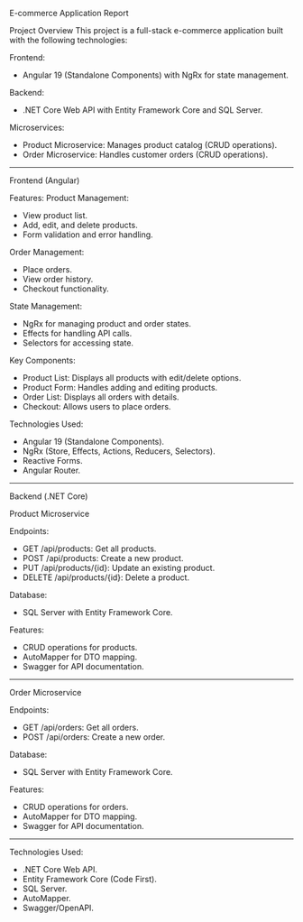 E-commerce Application Report

Project Overview
This project is a full-stack e-commerce application built with the following technologies:

Frontend:
- Angular 19 (Standalone Components) with NgRx for state management.

Backend:
- .NET Core Web API with Entity Framework Core and SQL Server.

Microservices:
- Product Microservice: Manages product catalog (CRUD operations).
- Order Microservice: Handles customer orders (CRUD operations).

-------------------------------

Frontend (Angular)

Features:
Product Management:
- View product list.
- Add, edit, and delete products.
- Form validation and error handling.

Order Management:
- Place orders.
- View order history.
- Checkout functionality.

State Management:
- NgRx for managing product and order states.
- Effects for handling API calls.
- Selectors for accessing state.

Key Components:
- Product List: Displays all products with edit/delete options.
- Product Form: Handles adding and editing products.
- Order List: Displays all orders with details.
- Checkout: Allows users to place orders.

Technologies Used:
- Angular 19 (Standalone Components).
- NgRx (Store, Effects, Actions, Reducers, Selectors).
- Reactive Forms.
- Angular Router.

-------------------------------

Backend (.NET Core)

Product Microservice

Endpoints:
- GET /api/products: Get all products.
- POST /api/products: Create a new product.
- PUT /api/products/{id}: Update an existing product.
- DELETE /api/products/{id}: Delete a product.

Database:
- SQL Server with Entity Framework Core.

Features:
- CRUD operations for products.
- AutoMapper for DTO mapping.
- Swagger for API documentation.

-------------------------------

Order Microservice

Endpoints:
- GET /api/orders: Get all orders.
- POST /api/orders: Create a new order.

Database:
- SQL Server with Entity Framework Core.

Features:
- CRUD operations for orders.
- AutoMapper for DTO mapping.
- Swagger for API documentation.

-------------------------------

Technologies Used:
- .NET Core Web API.
- Entity Framework Core (Code First).
- SQL Server.
- AutoMapper.
- Swagger/OpenAPI.
